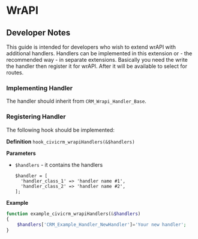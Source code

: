 # WrAPI

## Developer Notes

This guide is intended for developers who wish to extend wrAPI with additional handlers. Handlers can be implemented in
this extension or - the recommended way - in separate extensions. Basically you need the write the handler then register
it for wrAPI. After it will be available to select for routes.

### Implementing Handler

The handler should inherit from `CRM_Wrapi_Handler_Base`.

### Registering Handler

The following hook should be implemented:

**Definition**
`hook_civicrm_wrapiHandlers(&$handlers)`

**Parameters**

- `$handlers` - it contains the handlers
    ```
    $handler = [
      'handler_class_1' => 'handler name #1',
      'handler_class_2' => 'handler name #2',
    ];
    ```

**Example**

```php
function example_civicrm_wrapiHandlers(&$handlers)
{
    $handlers['CRM_Example_Handler_NewHandler']='Your new handler';
}
```
